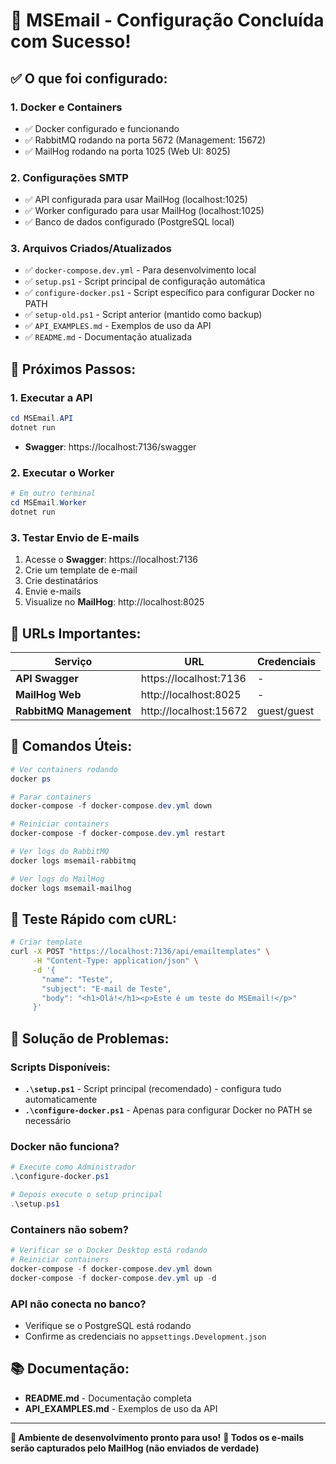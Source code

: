 # 🎉 MSEmail - Configuração Concluída com Sucesso!

## ✅ O que foi configurado:

### 1. **Docker e Containers**
- ✅ Docker configurado e funcionando
- ✅ RabbitMQ rodando na porta 5672 (Management: 15672)
- ✅ MailHog rodando na porta 1025 (Web UI: 8025)

### 2. **Configurações SMTP**
- ✅ API configurada para usar MailHog (localhost:1025)
- ✅ Worker configurado para usar MailHog (localhost:1025)
- ✅ Banco de dados configurado (PostgreSQL local)

### 3. **Arquivos Criados/Atualizados**
- ✅ `docker-compose.dev.yml` - Para desenvolvimento local
- ✅ `setup.ps1` - Script principal de configuração automática
- ✅ `configure-docker.ps1` - Script específico para configurar Docker no PATH
- ✅ `setup-old.ps1` - Script anterior (mantido como backup)
- ✅ `API_EXAMPLES.md` - Exemplos de uso da API
- ✅ `README.md` - Documentação atualizada

## 🚀 Próximos Passos:

### 1. **Executar a API**
```powershell
cd MSEmail.API
dotnet run
```
- **Swagger**: https://localhost:7136/swagger

### 2. **Executar o Worker**
```powershell
# Em outro terminal
cd MSEmail.Worker
dotnet run
```

### 3. **Testar Envio de E-mails**
1. Acesse o **Swagger**: https://localhost:7136
2. Crie um template de e-mail
3. Crie destinatários
4. Envie e-mails
5. Visualize no **MailHog**: http://localhost:8025

## 🔗 URLs Importantes:

| Serviço | URL | Credenciais |
|---------|-----|-------------|
| **API Swagger** | https://localhost:7136 | - |
| **MailHog Web** | http://localhost:8025 | - |
| **RabbitMQ Management** | http://localhost:15672 | guest/guest |

## 📝 Comandos Úteis:

```powershell
# Ver containers rodando
docker ps

# Parar containers
docker-compose -f docker-compose.dev.yml down

# Reiniciar containers
docker-compose -f docker-compose.dev.yml restart

# Ver logs do RabbitMQ
docker logs msemail-rabbitmq

# Ver logs do MailHog
docker logs msemail-mailhog
```

## 🧪 Teste Rápido com cURL:

```bash
# Criar template
curl -X POST "https://localhost:7136/api/emailtemplates" \
     -H "Content-Type: application/json" \
     -d '{
       "name": "Teste",
       "subject": "E-mail de Teste",
       "body": "<h1>Olá!</h1><p>Este é um teste do MSEmail!</p>"
     }'
```

## 🔧 Solução de Problemas:

### Scripts Disponíveis:
- **`.\setup.ps1`** - Script principal (recomendado) - configura tudo automaticamente
- **`.\configure-docker.ps1`** - Apenas para configurar Docker no PATH se necessário

### Docker não funciona?
```powershell
# Execute como Administrador
.\configure-docker.ps1

# Depois execute o setup principal
.\setup.ps1
```

### Containers não sobem?
```powershell
# Verificar se o Docker Desktop está rodando
# Reiniciar containers
docker-compose -f docker-compose.dev.yml down
docker-compose -f docker-compose.dev.yml up -d
```

### API não conecta no banco?
- Verifique se o PostgreSQL está rodando
- Confirme as credenciais no `appsettings.Development.json`

## 📚 Documentação:

- **README.md** - Documentação completa
- **API_EXAMPLES.md** - Exemplos de uso da API

---

**🎯 Ambiente de desenvolvimento pronto para uso!**
**📧 Todos os e-mails serão capturados pelo MailHog (não enviados de verdade)**
